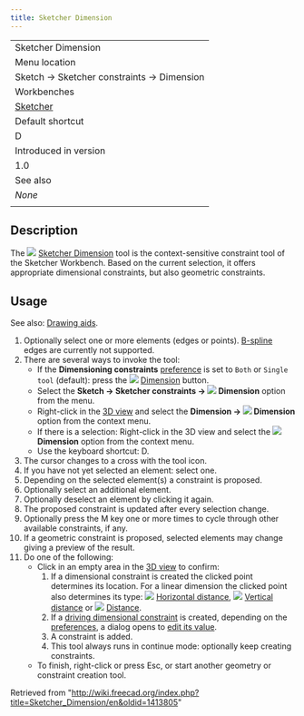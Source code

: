 ```yaml
---
title: Sketcher Dimension
---
```


|                                                      |
| ---------------------------------------------------- |
| Sketcher Dimension                                   |
| Menu location                                        |
| Sketch → Sketcher constraints → Dimension            |
| Workbenches                                          |
| [Sketcher](/Sketcher_Workbench "Sketcher Workbench") |
| Default shortcut                                     |
| D                                                    |
| Introduced in version                                |
| 1.0                                                  |
| See also                                             |
| _None_                                               |
|                                                      |

## Description

The ![](/images/Sketcher_Dimension.svg) [Sketcher Dimension](/Sketcher_Dimension "Sketcher Dimension") tool is the context-sensitive constraint tool of the Sketcher Workbench. Based on the current selection, it offers appropriate dimensional constraints, but also geometric constraints.

## Usage

See also: [Drawing aids](/Sketcher_Workbench#Drawing_aids "Sketcher Workbench").

1. Optionally select one or more elements (edges or points). [B-spline](/Sketcher_Workbench#Sketcher_CompCreateBSpline "Sketcher Workbench") edges are currently not supported.
2. There are several ways to invoke the tool:
   - If the **Dimensioning constraints** [preference](/Sketcher_Preferences#General "Sketcher Preferences") is set to `Both` or `Single tool` (default): press the ![](/images/Sketcher_Dimension.svg) [Dimension](/Sketcher_Dimension "Sketcher Dimension") button.
   - Select the **Sketch → Sketcher constraints → ![](/images/Sketcher_Dimension.svg) Dimension** option from the menu.
   - Right-click in the [3D view](/3D_view "3D view") and select the **Dimension → ![](/images/Sketcher_Dimension.svg) Dimension** option from the context menu.
   - If there is a selection: Right-click in the 3D view and select the **![](/images/Sketcher_Dimension.svg) Dimension** option from the context menu.
   - Use the keyboard shortcut: D.
3. The cursor changes to a cross with the tool icon.
4. If you have not yet selected an element: select one.
5. Depending on the selected element(s) a constraint is proposed.
6. Optionally select an additional element.
7. Optionally deselect an element by clicking it again.
8. The proposed constraint is updated after every selection change.
9. Optionally press the M key one or more times to cycle through other available constraints, if any.
10. If a geometric constraint is proposed, selected elements may change giving a preview of the result.
11. Do one of the following:
    - Click in an empty area in the [3D view](/3D_view "3D view") to confirm:
      1. If a dimensional constraint is created the clicked point determines its location. For a linear dimension the clicked point also determines its type: ![](/images/Sketcher_ConstrainDistanceX.svg) [Horizontal distance](/Sketcher_ConstrainDistanceX "Sketcher ConstrainDistanceX"), ![](/images/Sketcher_ConstrainDistanceY.svg) [Vertical distance](/Sketcher_ConstrainDistanceY "Sketcher ConstrainDistanceY") or ![](/images/Sketcher_ConstrainDistance.svg) [Distance](/Sketcher_ConstrainDistance "Sketcher ConstrainDistance").
      2. If a [driving dimensional constraint](/Sketcher_ToggleDrivingConstraint "Sketcher ToggleDrivingConstraint") is created, depending on the [preferences](/Sketcher_Preferences#Display "Sketcher Preferences"), a dialog opens to [edit its value](/Sketcher_Workbench#Edit_constraints "Sketcher Workbench").
      3. A constraint is added.
      4. This tool always runs in continue mode: optionally keep creating constraints.
    - To finish, right-click or press Esc, or start another geometry or constraint creation tool.

Retrieved from "<http://wiki.freecad.org/index.php?title=Sketcher_Dimension/en&oldid=1413805>"
